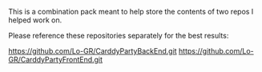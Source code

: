 This is a combination pack meant to help store the contents of two repos I helped work on.

Please reference these repositories separately for the best results:

https://github.com/Lo-GR/CarddyPartyBackEnd.git
https://github.com/Lo-GR/CarddyPartyFrontEnd.git